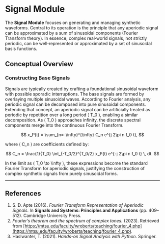 # Signal Module

The **Signal Module** focuses on generating and managing synthetic waveforms. Central to its operation is the principle that any aperiodic signal can be approximated by a sum of sinusoidal components (Fourier Transform theory). In essence, complex real‑world signals, not strictly periodic, can be well‑represented or approximated by a set of sinusoidal basis functions.

## Conceptual Overview

### Constructing Base Signals

Signals are typically created by crafting a foundational sinusoidal waveform with possible sporadic interruptions. The base signals are formed by overlaying multiple sinusoidal waves. According to Fourier analysis, any periodic signal can be decomposed into pure sinusoidal components. Extending that concept, an aperiodic signal can be artificially treated as periodic by repetition over a long period \( T_0 \), enabling a similar decomposition. As \( T_0 \) approaches infinity, the discrete spectral components merge into the continuous Fourier Transform.

$$
x_P(t) = \sum_{n=-\infty}^{\infty} C_n e^{j 2\pi n f_0 t},
$$

where \( C_n \) are coefficients defined by:

$$
C_n = \frac{1}{T_0} \int_{-T_0/2}^{T_0/2} x_P(t) e^{-j 2\pi n f_0 t} \, dt.
$$

In the limit as \( T_0 \to \infty \), these expressions become the standard Fourier Transform for aperiodic signals, justifying the construction of complex synthetic signals from purely sinusoidal forms.

---

## References

1. S. D. Apte (2016). *Fourier Transform Representation of Aperiodic Signals.* In **Signals and Systems: Principles and Applications** (pp. 409–512). Cambridge University Press.  
2. *Fourier’s theorem and the spectrum of complex tones.* (2023). Retrieved from [https://mtsu.edu/faculty/wroberts/teaching/fourier_4.php](https://mtsu.edu/faculty/wroberts/teaching/fourier_4.php).  
3. Haslwanter, T. (2021). *Hands-on Signal Analysis with Python.* Springer.